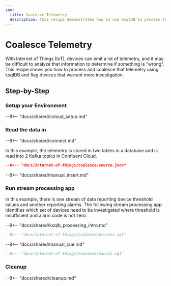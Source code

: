 ```yaml
---
seo:
  title: Coalesce Telemetry
  description: This recipe demonstrates how to use ksqlDB to process telemetry for devices in Internet of Things (IoT) and set thresholds
---
```


# Coalesce Telemetry

With Internet of Things (IoT), devices can emit a lot of telemetry, and it may be difficult to analyze that information to determine if something is "wrong".
This recipe shows you how to process and coalesce that telemetry using ksqlDB and flag devices that warrant more investigation.

## Step-by-Step

### Setup your Environment

--8<-- "docs/shared/ccloud_setup.md"

### Read the data in

--8<-- "docs/shared/connect.md"

In this example, the telemetry is stored in two tables in a database and is read into 2 Kafka topics in Confluent Cloud.

```json
--8<-- "docs/internet-of-things/coalesce/source.json"
```

--8<-- "docs/shared/manual_insert.md"

### Run stream processing app

In this example, there is one stream of data reporting device threshold values and another reporting alarms.
The following stream processing app identifies which set of devices need to be investigated where threshold is insufficient and alarm code is not zero.

--8<-- "docs/shared/ksqlb_processing_intro.md"

```sql
--8<-- "docs/internet-of-things/coalesce/process.sql"
```

--8<-- "docs/shared/manual_cue.md"

```sql
--8<-- "docs/internet-of-things/coalesce/manual.sql"
```

### Cleanup

--8<-- "docs/shared/cleanup.md"
